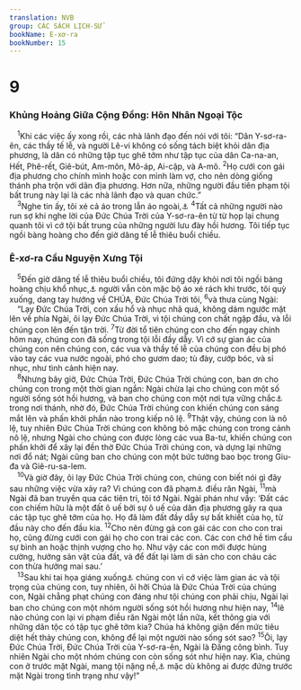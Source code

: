 ```yaml
---
translation: NVB
group: CÁC SÁCH LỊCH-SỬ
bookName: E-xơ-ra 
bookNumber: 15
---
```


<div class="title"><h1>9</h1><h3>Khủng Hoảng Giữa Cộng Đồng: Hôn Nhân Ngoại Tộc </h3></div>
<span class="verse exo_9_1"> <sup>1</sup>Khi các việc ấy xong rồi, các nhà lãnh đạo đến nói với tôi: “Dân Y-sơ-ra-ên, các thầy tế lễ, và người Lê-vi không có sống tách biệt khỏi dân địa phương, là dân có những tập tục ghê tởm như tập tục của dân Ca-na-an, Hết, Phê-rết, Giê-bút, Am-môn, Mô-áp, Ai-cập, và A-mô. </span>
<span class="verse exo_9_2"><sup>2</sup>Họ cưới con gái địa phương cho chính mình hoặc con mình làm vợ, cho nên dòng giống thánh pha trộn với dân địa phương. Hơn nữa, những người đầu tiên phạm tội bất trung này lại là các nhà lãnh đạo và quan chức.” <br/></span>
<span class="verse exo_9_3"> <sup>3</sup>Nghe tin ấy, tôi xé cả áo trong lẫn áo ngoài,<a data-toggle="tooltip" data-placement="bottom" title="nhổ tóc, bứt râu, ngồi xuống, lòng bàng hoàng">⚓</a></span>
<span class="verse exo_9_4"><sup>4</sup>Tất cả những người nào run sợ khi nghe lời của Đức Chúa Trời của Y-sơ-ra-ên từ từ họp lại chung quanh tôi vì cớ tội bất trung của những người lưu đày hồi hương. Tôi tiếp tục ngồi bàng hoàng cho đến giờ dâng tế lễ thiêu buổi chiều. <br/></span>
<div class="title"><h3>Ê-xơ-ra Cầu Nguyện Xưng Tội </h3></div>
<span class="verse exo_9_5"> <sup>5</sup>Đến giờ dâng tế lễ thiêu buổi chiều, tôi đứng dậy khỏi nơi tôi ngồi bàng hoàng chịu khổ nhục,<a data-toggle="tooltip" data-placement="bottom" title="Nt: khỏi nơi khổ nhục mình">⚓</a> người vẫn còn mặc bộ áo xé rách khi trước, tôi quỳ xuống, dang tay hướng về CHÚA, Đức Chúa Trời tôi, </span>
<span class="verse exo_9_6"><sup>6</sup>và thưa cùng Ngài: <br/> “Lạy Đức Chúa Trời, con xấu hổ và nhục nhã quá, không dám ngước mặt lên về phía Ngài, ôi lạy Đức Chúa Trời, vì tội chúng con chất ngập đầu, và lỗi chúng con lên đến tận trời. </span>
<span class="verse exo_9_7"><sup>7</sup>Từ đời tổ tiên chúng con cho đến ngay chính hôm nay, chúng con đã sống trong tội lỗi đầy dẫy. Vì cớ sự gian ác của chúng con nên chúng con, các vua và thầy tế lễ của chúng con đều bị phó vào tay các vua nước ngoài, phó cho gươm dao; tù đày, cướp bóc, và sỉ nhục, như tình cảnh hiện nay. <br/></span>
<span class="verse exo_9_8"> <sup>8</sup>Nhưng bây giờ, Đức Chúa Trời, Đức Chúa Trời chúng con, ban ơn cho chúng con trong một thời gian ngắn: Ngài chừa lại cho chúng con một số người sống sót hồi hương, và ban cho chúng con một nơi tựa vững chắc<a data-toggle="tooltip" data-placement="bottom" title="Nt: một cái cọc">⚓</a> trong nơi thánh, nhờ đó, Đức Chúa Trời chúng con khiến chúng con sáng mắt lên và phấn khởi phần nào trong kiếp nô lệ. </span>
<span class="verse exo_9_9"><sup>9</sup>Thật vậy, chúng con là nô lệ, tuy nhiên Đức Chúa Trời chúng con không bỏ mặc chúng con trong cảnh nô lệ, nhưng Ngài cho chúng con được lòng các vua Ba-tư, khiến chúng con phấn khởi để xây lại đền thờ Đức Chúa Trời chúng con, và dựng lại những nơi đổ nát; Ngài cũng ban cho chúng con một bức tường bao bọc trong Giu-đa và Giê-ru-sa-lem. <br/></span>
<span class="verse exo_9_10"> <sup>10</sup>Và giờ đây, ôi lạy Đức Chúa Trời chúng con, chúng con biết nói gì đây sau những việc vừa xảy ra? Vì chúng con đã phạm<a data-toggle="tooltip" data-placement="bottom" title="Nt: lìa bỏ">⚓</a> điều răn Ngài, </span>
<span class="verse exo_9_11"><sup>11</sup>mà Ngài đã ban truyền qua các tiên tri, tôi tớ Ngài. Ngài phán như vầy: ‘Đất các con chiếm hữu là một đất ô uế bởi sự ô uế của dân địa phương gây ra qua các tập tục ghê tởm của họ. Họ đã làm đất đầy dẫy sự bất khiết của họ, từ đầu này cho đến đầu kia. </span>
<span class="verse exo_9_12"><sup>12</sup>Cho nên đừng gả con gái các con cho con trai họ, cũng đừng cưới con gái họ cho con trai các con. Các con chớ hề tìm cầu sự bình an hoặc thịnh vượng cho họ. Như vậy các con mới được hùng cường, hưởng sản vật của đất, và để đất lại làm di sản cho con cháu các con thừa hưởng mai sau.’ <br/></span>
<span class="verse exo_9_13"> <sup>13</sup>Sau khi tai họa giáng xuống<a data-toggle="tooltip" data-placement="bottom" title="Nt: sau khi mọi sự xảy ra cho chúng con">⚓</a> chúng con vì cớ việc làm gian ác và tội trọng của chúng con, tuy nhiên, ôi hỡi Chúa là Đức Chúa Trời của chúng con, Ngài chẳng phạt chúng con đáng như tội chúng con phải chịu, Ngài lại ban cho chúng con một nhóm người sống sót hồi hương như hiện nay, </span>
<span class="verse exo_9_14"><sup>14</sup>lẽ nào chúng con lại vi phạm điều răn Ngài một lần nữa, kết thông gia với những dân tộc có tập tục ghê tởm kia? Chúa há không giận đến mức tiêu diệt hết thảy chúng con, không để lại một người nào sống sót sao? </span>
<span class="verse exo_9_15"><sup>15</sup>Ôi, lạy Đức Chúa Trời, Đức Chúa Trời của Y-sơ-ra-ên, Ngài là Đấng công bình. Tuy nhiên Ngài cho một nhóm chúng con còn sống sót như hiện nay. Kìa, chúng con ở trước mặt Ngài, mang tội nặng nề,<a data-toggle="tooltip" data-placement="bottom" title="Nt: trong tội lỗi của chúng con">⚓</a> mặc dù không ai được đứng trước mặt Ngài trong tình trạng như vậy!” <br/></span>
